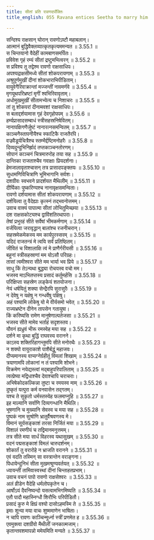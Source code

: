 ```yaml
---
title: सीतां प्रति रावणदर्पोक्तिः
title_english: 055 Ravana entices Seetha to marry him

---
```

<div class="audioEmbed"  caption="श्रीराम-हरिसीताराममूर्ति-घनपाठिभ्यां वचनम्" src="https://archive.org/download/Ramayana-recitation-Sriram-harisItArAmamUrti-Ghanapaati-v2/Kanda_3/Kanda_3_ARK-055-Sitaam_Prathi_Ravana_Darpookthihi.mp3"></div>

सन्दिश्य राक्षसान् घोरान् रावणोऽष्टौ महाबलान्।  
आत्मानं बुद्धिवैक्लव्यात्कृतकृत्यममन्यत ॥ 3.55.1 ॥   
स चिन्तयानो वैदेहीं कामबाणसमर्पितः।  
प्रविवेश गृहं रम्यं सीतां द्रष्टुमभित्वरन् ॥ 3.55.2 ॥   
स प्रविश्य तु तद्वेश्म रावणो राक्षसाधिपः।  
अपश्यद्राक्षसीमध्ये सीतां शोकपरायणाम् ॥ 3.55.3 ॥   
अश्रुपूर्णमुखीं दीनां शोकभाराभिपीडिताम्।  
वायुवेगैरिवाक्रान्तां मज्जन्तीं नावमर्णवे ॥ 3.55.4 ॥   
मृगयूथपरिभ्रष्टां मृगीं श्वभिरिवावृताम्।  
अधोमुखमुखीं सीतामभ्येत्य च निशाचरः ॥ 3.55.5 ॥   
तां तु शोकपरां दीनामवशां राक्षसाधिपः।  
स बलाद्दर्शयामास गृहं देवगृहोपपम् ॥ 3.55.6 ॥   
हर्म्यप्रासादसम्बाधं स्त्रीसहस्रनिषेवितम्।  
नानापक्षिगणैर्जुष्टं नानारत्नसमन्वितम् ॥ 3.55.7 ॥   
काञ्चनैस्तापनीयैश्च स्फाटिकै राजतैरपि।  
वज्रवैडूर्यचित्रैश्च स्तम्भैर्द्दष्टिमनोहरैः ॥ 3.55.8 ॥   
दिव्यदुन्दुभिनिर्ह्रादं तप्तकाञ्चनतोरणम्।  
सोपानं काञ्चनं चित्रमारुरोह तया सह ॥ 3.55.9 ॥   
दान्तिका राजताश्चैव गवाक्षाः प्रियदर्शनाः।  
हेमजालावृताश्चासन् तत्र प्रासादपङ्क्तयः ॥ 3.55.10 ॥   
सुधामणिविचित्राणि भूमिभागानि सर्वशः।  
दशग्रीवः स्वभवने प्रादर्शयत मैथिलीम् ॥ 3.55.11 ॥   
दीर्घिकाः पुष्करिण्यश्च नानावृक्षसमन्विताः।  
रावणो दर्शयामास सीतां शोकपरायणाम् ॥ 3.55.12 ॥   
दर्शयित्वा तु वैदेह्याः कृत्स्नं तद्भवनोत्तमम्।  
उवाच वाक्यं पापात्मा सीतां लोभितुमिच्छया ॥ 3.55.13 ॥   
दश राक्षसकोट्यश्च द्वाविंशतिरथापराः।  
तेषां प्रभुरहं सीते सर्वेषां भीमकर्मणाम् ॥ 3.55.14 ॥   
वर्जयित्वा जरावृद्धान् बालांश्च रजनीचरान्।  
सहस्रमेकमेकस्य मम कार्यपुरस्सरम् ॥ 3.55.15 ॥   
यदिदं राजतन्त्रं मे त्वयि सर्वं प्रतिष्ठितम्।  
जीवितं च विशालाक्षि त्वं मे प्राणैर्गरीयसी ॥ 3.55.16 ॥   
बहूनां स्त्रीसहस्राणां मम योऽसौ परिग्रहः।  
तासां त्वमीश्वरा सीते मम भार्या भव प्रिये ॥ 3.55.17 ॥   
साधु किं तेऽन्यथा बुद्ध्या रोचयस्व वचो मम।  
भजस्व माऽभितप्तस्य प्रसादं कर्तुमर्हसि ॥ 3.55.18 ॥   
परिक्षिप्ता सहस्रेण लङ्केयं शतयोजना।  
नेयं धर्षयितुं शक्या सेन्द्रैरपि सुरासुरैः ॥ 3.55.19 ॥   
न देवेषु न यक्षेषु न गन्धर्वेषु पक्षिषु।  
अहं पश्यामि लोकेषु यो मे वीर्यसमो भवेत् ॥ 3.55.20 ॥   
राज्यभ्रष्टेन दीनेन तापसेन गतायुषा।  
किं करिष्यसि रामेण मानुषेणाल्पतेजसा ॥ 3.55.21 ॥   
भजस्व सीते मामेव भर्ताहं सदृशस्तव।  
यौवनं ह्यध्रुवं भीरू रमस्वेह मया सह ॥ 3.55.22 ॥   
दर्शने मा कृथा बुद्धिं राघवस्य वरानने।  
काऽस्य शक्तिरिहागन्तुमपि सीते मनोरथैः ॥ 3.55.23 ॥   
न शक्यो वायुराकाशे पाशैर्बद्धुं महाजवः।  
दीप्यमानस्य वाप्यग्नेर्ग्रहीतुं विमलां शिखाम् ॥ 3.55.24 ॥   
त्रयाणामपि लोकानां न तं पश्यामि शोभने।  
विक्रमेण नयेद्यस्त्वां मद्बाहुपरिपालिताम् ॥ 3.55.25 ॥   
त्वत्प्रेष्या मद्विधाश्चैव देवाश्चापि चराचराः।  
अभिषेकोदकल्किन्ना तुष्टा च रमयस्व माम् ॥ 3.55.26 ॥   
दुष्कृतं यत्पुरा कर्म वनवासेन तद्गतम्।  
यश्च ते सुकृतो धर्मस्तस्येह फलमाप्नुहि ॥ 3.55.27 ॥   
इह माल्यानि सर्वाणि दिव्यगन्धानि मैथिलि।  
भूषणानि च मुख्यानि सेवस्व च मया सह ॥ 3.55.28 ॥   
पुष्पकं नाम सुश्रोणि भ्रातुर्वैश्रवणस्य मे।  
विमानं सूर्यसङ्काशं तरसा निर्जितं मया ॥ 3.55.29 ॥   
विशालं रमणीयं च तद्विमानमनुत्तमम्।  
तत्र सीते मया सार्धं विहरस्व यथासुखम् ॥ 3.55.30 ॥   
वदनं पद्मसङ्काशं विमलं चारुदर्शनम्।  
शोकार्तं तु वरारोहे न भ्राजति वरानने ॥ 3.55.31 ॥   
एवं वदति तस्मिन् सा वस्त्रान्तेन वराङ्गना।  
पिधायेन्दुनिभं सीता मुखमश्रूण्यवर्तयत् ॥ 3.55.32 ॥   
ध्यायन्तीं तामिवास्वस्थां दीनां चिन्ताहतप्रभाम्।  
उवाच वचनं पापो रावणो राक्षसेश्वरः ॥ 3.55.33 ॥   
अलं व्रीडेन वैदेहि धर्मलोपकृतेन च।  
आर्षोऽयं दैवनिष्यन्दो यसत्वामभिगमिष्यति ॥ 3.55.34 ॥   
एतौ पादौ महास्निग्धौ शिरौभिः परिपीडितौ।  
प्रसादं कुरु मे क्षिप्रं वश्यो दासोऽहमस्मि ते ॥ 3.55.35 ॥   
इमाः शून्या मया वाचः शुष्ममाणेन भाषिताः।  
न चापि रावणः काञ्चिन्मूर्ध्ना स्त्रीं प्रणमेत ह ॥ 3.55.36 ॥   
एवमुक्त्वा दशग्रीवो मैथीलीं जनकात्मजाम्।  
कृतान्तवशमापन्नो ममेयमिति मन्यते ॥ 3.55.37 ॥   